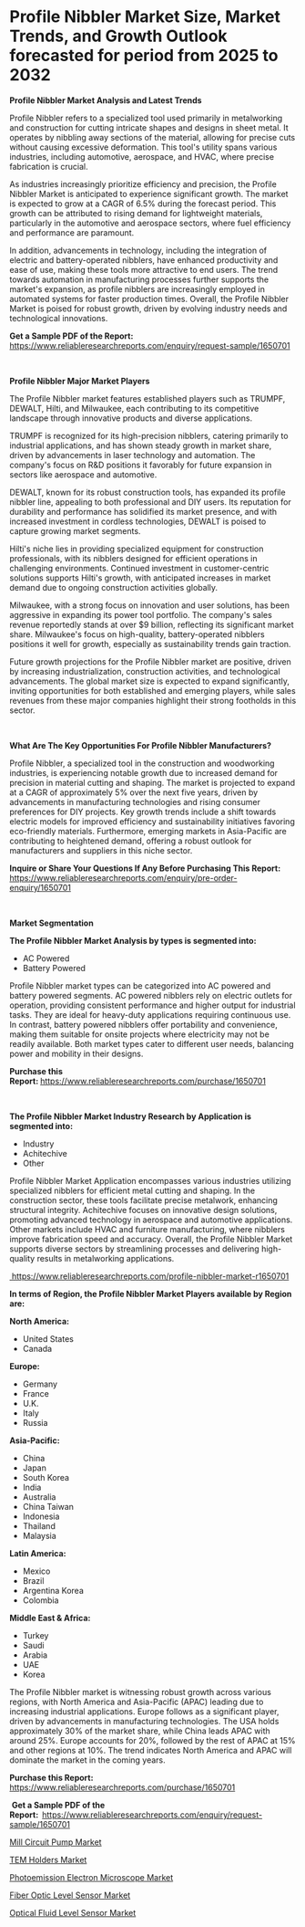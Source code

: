 <p><h1>Profile Nibbler Market Size, Market Trends, and Growth Outlook forecasted for period from 2025 to 2032</h1></p><p><strong>Profile Nibbler Market Analysis and Latest Trends</strong></p>
<p><p>Profile Nibbler refers to a specialized tool used primarily in metalworking and construction for cutting intricate shapes and designs in sheet metal. It operates by nibbling away sections of the material, allowing for precise cuts without causing excessive deformation. This tool's utility spans various industries, including automotive, aerospace, and HVAC, where precise fabrication is crucial.</p><p>As industries increasingly prioritize efficiency and precision, the Profile Nibbler Market is anticipated to experience significant growth. The market is expected to grow at a CAGR of 6.5% during the forecast period. This growth can be attributed to rising demand for lightweight materials, particularly in the automotive and aerospace sectors, where fuel efficiency and performance are paramount.</p><p>In addition, advancements in technology, including the integration of electric and battery-operated nibblers, have enhanced productivity and ease of use, making these tools more attractive to end users. The trend towards automation in manufacturing processes further supports the market's expansion, as profile nibblers are increasingly employed in automated systems for faster production times. Overall, the Profile Nibbler Market is poised for robust growth, driven by evolving industry needs and technological innovations.</p></p>
<p><strong>Get a Sample PDF of the Report:&nbsp;</strong> <a href="https://www.reliableresearchreports.com/enquiry/request-sample/1650701?utm_campaign=48&utm_medium=2&utm_source=Github&utm_content=ia&utm_term=17022025&utm_id=profile-nibbler">https://www.reliableresearchreports.com/enquiry/request-sample/1650701</a></p>
<p>&nbsp;</p>
<p><strong>Profile Nibbler Major Market Players</strong></p>
<p><p>The Profile Nibbler market features established players such as TRUMPF, DEWALT, Hilti, and Milwaukee, each contributing to its competitive landscape through innovative products and diverse applications. </p><p>TRUMPF is recognized for its high-precision nibblers, catering primarily to industrial applications, and has shown steady growth in market share, driven by advancements in laser technology and automation. The company's focus on R&D positions it favorably for future expansion in sectors like aerospace and automotive.</p><p>DEWALT, known for its robust construction tools, has expanded its profile nibbler line, appealing to both professional and DIY users. Its reputation for durability and performance has solidified its market presence, and with increased investment in cordless technologies, DEWALT is poised to capture growing market segments.</p><p>Hilti's niche lies in providing specialized equipment for construction professionals, with its nibblers designed for efficient operations in challenging environments. Continued investment in customer-centric solutions supports Hilti's growth, with anticipated increases in market demand due to ongoing construction activities globally.</p><p>Milwaukee, with a strong focus on innovation and user solutions, has been aggressive in expanding its power tool portfolio. The company's sales revenue reportedly stands at over $9 billion, reflecting its significant market share. Milwaukee's focus on high-quality, battery-operated nibblers positions it well for growth, especially as sustainability trends gain traction.</p><p>Future growth projections for the Profile Nibbler market are positive, driven by increasing industrialization, construction activities, and technological advancements. The global market size is expected to expand significantly, inviting opportunities for both established and emerging players, while sales revenues from these major companies highlight their strong footholds in this sector.</p></p>
<p>&nbsp;</p>
<p><strong>What Are The Key Opportunities For Profile Nibbler Manufacturers?</strong></p>
<p><p>Profile Nibbler, a specialized tool in the construction and woodworking industries, is experiencing notable growth due to increased demand for precision in material cutting and shaping. The market is projected to expand at a CAGR of approximately 5% over the next five years, driven by advancements in manufacturing technologies and rising consumer preferences for DIY projects. Key growth trends include a shift towards electric models for improved efficiency and sustainability initiatives favoring eco-friendly materials. Furthermore, emerging markets in Asia-Pacific are contributing to heightened demand, offering a robust outlook for manufacturers and suppliers in this niche sector.</p></p>
<p><strong>Inquire or Share Your Questions If Any Before Purchasing This Report:</strong> <a href="https://www.reliableresearchreports.com/enquiry/pre-order-enquiry/1650701?utm_campaign=48&utm_medium=2&utm_source=Github&utm_content=ia&utm_term=17022025&utm_id=profile-nibbler">https://www.reliableresearchreports.com/enquiry/pre-order-enquiry/1650701</a></p>
<p>&nbsp;</p>
<p><strong>Market Segmentation</strong></p>
<p><strong>The Profile Nibbler Market Analysis by types is segmented into:</strong></p>
<p><ul><li>AC Powered</li><li>Battery Powered</li></ul></p>
<p><p>Profile Nibbler market types can be categorized into AC powered and battery powered segments. AC powered nibblers rely on electric outlets for operation, providing consistent performance and higher output for industrial tasks. They are ideal for heavy-duty applications requiring continuous use. In contrast, battery powered nibblers offer portability and convenience, making them suitable for onsite projects where electricity may not be readily available. Both market types cater to different user needs, balancing power and mobility in their designs.</p></p>
<p><strong>Purchase this Report:&nbsp;</strong><a href="https://www.reliableresearchreports.com/purchase/1650701?utm_campaign=48&utm_medium=2&utm_source=Github&utm_content=ia&utm_term=17022025&utm_id=profile-nibbler">https://www.reliableresearchreports.com/purchase/1650701</a></p>
<p>&nbsp;</p>
<p><strong>The Profile Nibbler Market Industry Research by Application is segmented into:</strong></p>
<p><ul><li>Industry</li><li>Achitechive</li><li>Other</li></ul></p>
<p><p>Profile Nibbler Market Application encompasses various industries utilizing specialized nibblers for efficient metal cutting and shaping. In the construction sector, these tools facilitate precise metalwork, enhancing structural integrity. Achitechive focuses on innovative design solutions, promoting advanced technology in aerospace and automotive applications. Other markets include HVAC and furniture manufacturing, where nibblers improve fabrication speed and accuracy. Overall, the Profile Nibbler Market supports diverse sectors by streamlining processes and delivering high-quality results in metalworking applications.</p></p>
<p><a href="https://www.reliableresearchreports.com/profile-nibbler-market-r1650701?utm_campaign=48&utm_medium=2&utm_source=Github&utm_content=ia&utm_term=17022025&utm_id=profile-nibbler">&nbsp;https://www.reliableresearchreports.com/profile-nibbler-market-r1650701</a></p>
<p><strong>In terms of Region, the Profile Nibbler Market Players available by Region are:</strong></p>
<p>
    <p> <strong> North America: </strong>
        <ul>
            <li>United States</li>
            <li>Canada</li>
        </ul>
        </p> 
    <p> <strong> Europe: </strong>
        <ul>
            <li>Germany</li>
            <li>France</li>
            <li>U.K.</li>
            <li>Italy</li>
            <li>Russia</li>
        </ul>
        </p> 
    <p> <strong> Asia-Pacific: </strong>
        <ul>
            <li>China</li>
            <li>Japan</li>
            <li>South Korea</li>
            <li>India</li>
            <li>Australia</li>
            <li>China Taiwan</li>
            <li>Indonesia</li>
            <li>Thailand</li>
            <li>Malaysia</li>
        </ul>
        </p> 
    <p> <strong> Latin America: </strong>
        <ul>
            <li>Mexico</li>
            <li>Brazil</li>
            <li>Argentina Korea</li>
            <li>Colombia</li>
        </ul>
        </p> 
    <p> <strong> Middle East & Africa: </strong>
        <ul>
            <li>Turkey</li>
            <li>Saudi</li>
            <li>Arabia</li>
            <li>UAE</li>
            <li>Korea</li>
        </ul>
    </p>
    </p>
<p><p>The Profile Nibbler market is witnessing robust growth across various regions, with North America and Asia-Pacific (APAC) leading due to increasing industrial applications. Europe follows as a significant player, driven by advancements in manufacturing technologies. The USA holds approximately 30% of the market share, while China leads APAC with around 25%. Europe accounts for 20%, followed by the rest of APAC at 15% and other regions at 10%. The trend indicates North America and APAC will dominate the market in the coming years.</p></p>
<p><strong>Purchase this Report: </strong><a href="https://www.reliableresearchreports.com/purchase/1650701?utm_campaign=48&utm_medium=2&utm_source=Github&utm_content=ia&utm_term=17022025&utm_id=profile-nibbler">https://www.reliableresearchreports.com/purchase/1650701</a></p>
<p>&nbsp;<strong>Get a Sample PDF of the Report:&nbsp;&nbsp;</strong><a href="https://www.reliableresearchreports.com/enquiry/request-sample/1650701?utm_campaign=48&utm_medium=2&utm_source=Github&utm_content=ia&utm_term=17022025&utm_id=profile-nibbler">https://www.reliableresearchreports.com/enquiry/request-sample/1650701</a></p>
<p><strong></strong></p>
<p><p><a href="https://github.com/daemluari/Market-Research-Report-List-1/blob/main/mill-circuit-pump-market.md?utm_campaign=48&utm_medium=2&utm_source=Github&utm_content=ia&utm_term=17022025&utm_id=profile-nibbler">Mill Circuit Pump Market</a></p><p><a href="https://github.com/vigoseiler/Market-Research-Report-List-1/blob/main/tem-holders-market.md?utm_campaign=48&utm_medium=2&utm_source=Github&utm_content=ia&utm_term=17022025&utm_id=profile-nibbler">TEM Holders Market</a></p><p><a href="https://github.com/jhamygunler/Market-Research-Report-List-1/blob/main/photoemission-electron-microscope-market.md?utm_campaign=48&utm_medium=2&utm_source=Github&utm_content=ia&utm_term=17022025&utm_id=profile-nibbler">Photoemission Electron Microscope Market</a></p><p><a href="https://github.com/boysabotzoc/Market-Research-Report-List-1/blob/main/fiber-optic-level-sensor-market.md?utm_campaign=48&utm_medium=2&utm_source=Github&utm_content=ia&utm_term=17022025&utm_id=profile-nibbler">Fiber Optic Level Sensor Market</a></p><p><a href="https://github.com/ivetasyizhi/Market-Research-Report-List-1/blob/main/optical-fluid-level-sensor-market.md?utm_campaign=48&utm_medium=2&utm_source=Github&utm_content=ia&utm_term=17022025&utm_id=profile-nibbler">Optical Fluid Level Sensor Market</a></p></p>